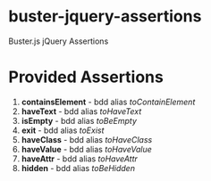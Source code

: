 buster-jquery-assertions
========================

Buster.js jQuery Assertions

# Provided Assertions

1.   **containsElement** - bdd alias *toContainElement*
2.   **haveText** - bdd alias *toHaveText*
3.   **isEmpty** - bdd alias *toBeEmpty*
4.   **exit** - bdd alias *toExist*
5.   **haveClass** - bdd alias *toHaveClass*
6.   **haveValue** - bdd alias *toHaveValue*
7.   **haveAttr** - bdd alias *toHaveAttr*
8.   **hidden** - bdd alias *toBeHidden*

